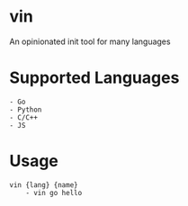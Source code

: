 # vin

An opinionated init tool for many languages

# Supported Languages
    - Go
    - Python
    - C/C++
    - JS

# Usage

    vin {lang} {name}
        - vin go hello
